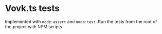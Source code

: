 # Vovk.ts tests

Implemented with `node:assert` and `node:test`. Run the tests from the root of the project with NPM scripts.
